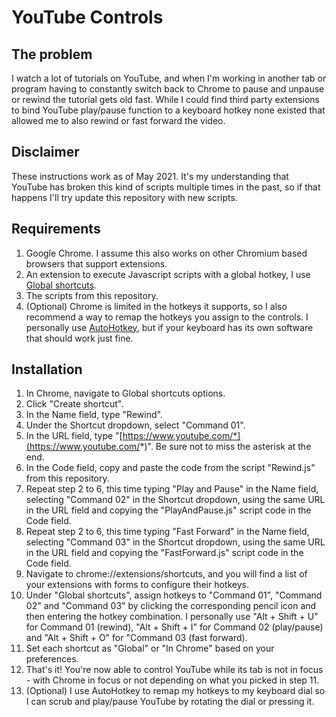 # YouTube Controls
## The problem
I watch a lot of tutorials on YouTube, and when I'm working in another tab or program having to constantly switch back to Chrome to pause and unpause or rewind the tutorial gets old fast. While I could find third party extensions to bind YouTube play/pause function to a keyboard hotkey none existed that allowed me to also rewind or fast forward the video.
## Disclaimer
These instructions work as of May 2021. It's my understanding that YouTube has broken this kind of scripts multiple times in the past, so if that happens I'll try update this repository with new scripts.
## Requirements
1. Google Chrome. I assume this also works on other Chromium based browsers that support extensions.
2. An extension to execute Javascript scripts with a global hotkey, I use [Global shortcuts](https://github.com/aironavt/global-shortcuts).
3. The scripts from this repository.
4. (Optional) Chrome is limited in the hotkeys it supports, so I also recommend a way to remap the hotkeys you assign to the controls. I personally use [AutoHotkey](https://www.autohotkey.com/), but if your keyboard has its own software that should work just fine.
## Installation
1. In Chrome, navigate to Global shortcuts options.
2. Click "Create shortcut".
3. In the Name field, type "Rewind".
4. Under the Shortcut dropdown, select "Command 01".
5. In the URL field, type "[https://www.youtube.com/*](https://www.youtube.com/*)". Be sure not to miss the asterisk at the end.
6. In the Code field, copy and paste the code from the script "Rewind.js" from this repository.
7. Repeat step 2 to 6, this time typing "Play and Pause" in the Name field, selecting "Command 02" in the Shortcut dropdown, using the same URL in the URL field and copying the "PlayAndPause.js" script code in the Code field.
8. Repeat step 2 to 6, this time typing "Fast Forward" in the Name field, selecting "Command 03" in the Shortcut dropdown, using the same URL in the URL field and copying the "FastForward.js" script code in the Code field.
9. Navigate to chrome://extensions/shortcuts, and you will find a list of your extensions with forms to configure their hotkeys. 
10. Under "Global shortcuts", assign hotkeys to "Command 01", "Command 02" and "Command 03" by clicking the corresponding pencil icon and then entering the hotkey combination. I personally use "Alt + Shift + U" for Command 01 (rewind), "Alt + Shift + I" for Command 02 (play/pause) and "Alt + Shift + O" for "Command 03 (fast forward).
11. Set each shortcut as "Global" or "In Chrome" based on your preferences. 
12. That's it! You're now able to control YouTube while its tab is not in focus - with Chrome in focus or not depending on what you picked in step 11.
13. (Optional) I use AutoHotkey to remap my hotkeys to my keyboard dial so I can scrub and play/pause YouTube by rotating the dial or pressing it.
